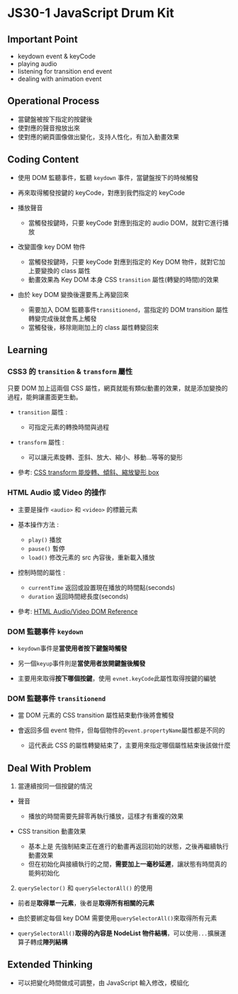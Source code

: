 # JS30-1 JavaScript Drum Kit

## Important Point
- keydown event & keyCode
- playing audio
- listening for transition end event
- dealing with animation event

## Operational Process
- 當鍵盤被按下指定的按鍵後
- 使對應的聲音撥放出來
- 使對應的網頁圖像做出變化，支持人性化，有加入動畫效果

## Coding Content
- 使用 DOM 監聽事件，監聽 `keydown` 事件，當鍵盤按下的時候觸發

- 再來取得觸發按鍵的 keyCode，對應到我們指定的 keyCode

- 播放聲音
  - 當觸發按鍵時，只要 keyCode 對應到指定的 audio DOM，就對它進行播放

- 改變圖像 key DOM 物件
  - 當觸發按鍵時，只要 keyCode 對應到指定的 Key DOM 物件，就對它加上要變換的 class 屬性
  - 動畫效果為 Key DOM 本身 CSS `transition` 屬性(轉變的時間)的效果

- 由於 key DOM 變換後還要馬上再變回來
  - 需要加入 DOM 監聽事件`transitionend`，當指定的 DOM transition 屬性轉變完成後就會馬上觸發
  - 當觸發後，移除剛剛加上的 class 屬性轉變回來

## Learning
### CSS3 的 `transition` & `transform` 屬性
只要 DOM 加上這兩個 CSS 屬性，網頁就能有類似動畫的效果，就是添加變換的過程，能夠讓畫面更生動。

- `transition` 屬性 :
  - 可指定元素的轉換時間與過程

- `transform` 屬性 :
  - 可以讓元素旋轉、歪斜、放大、縮小、移動...等等的變形

- 參考: [CSS transform 能旋轉、傾斜、縮放變形 box](http://boohover.pixnet.net/blog/post/35341387-%E6%97%8B%E8%BD%89%E3%80%81%E5%82%BE%E6%96%9C%E3%80%81%E7%B8%AE%E6%94%BE%E7%9A%84%E8%AE%8A%E5%BD%A2%E6%95%88%E6%9E%9C-transform-%28css-prope)

### HTML Audio 或 Video 的操作
- 主要是操作 `<audio>` 和 `<video>` 的標籤元素

- 基本操作方法 :
  - `play()` 播放
  - `pause()` 暫停
  - `load()` 修改元素的 src 內容後，重新載入播放
- 控制時間的屬性 :
  - `currentTime` 返回或設置現在播放的時間點(seconds)
  - `duration` 返回時間總長度(seconds)

- 參考: [HTML Audio/Video DOM Reference](https://www.w3schools.com/tags/ref_av_dom.asp)

### DOM 監聽事件 `keydown`
- `keydown`事件是**當使用者按下鍵盤時觸發**

- 另一個`keyup`事件則是**當使用者放開鍵盤後觸發**

- 主要用來取得**按下哪個按鍵**，使用 `evnet.keyCode`此屬性取得按鍵的編號

### DOM 監聽事件 `transitionend`
- 當 DOM 元素的 CSS transition 屬性結束動作後將會觸發

- 會返回多個 event 物件，但每個物件的`event.propertyName`屬性都是不同的
  - 這代表此 CSS 的屬性轉變結束了，主要用來指定哪個屬性結束後該做什麼

## Deal With Problem
1. 當連續按同一個按鍵的情況
  - 聲音
    - 播放的時間需要先歸零再執行播放，這樣才有重複的效果

  - CSS transition 動畫效果
    - 基本上是 先強制結束正在進行的動畫再返回初始的狀態，之後再繼續執行動畫效果
    - 但在初始化與接續執行的之間，**需要加上一毫秒延遲**，讓狀態有時間真的能夠初始化

2. `querySelector()` 和 `querySelectorAll()` 的使用
  - 前者是**取得單一元素**，後者是**取得所有相關的元素**

  - 由於要綁定每個 key DOM 需要使用`querySelectorAll()`來取得所有元素

  - `querySelectorAll()`**取得的內容是 NodeList 物件結構**，可以使用`...`擴展運算子轉成**陣列結構**

## Extended Thinking
- 可以把變化時間做成可調整，由 JavaScript 輸入修改，模組化
